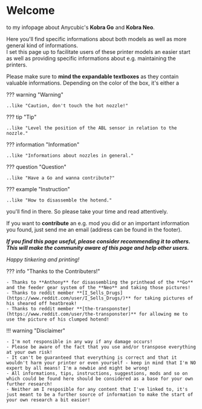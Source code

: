<link rel=”manifest” href=”docs/manifest.webmanifest”>

# Welcome  
to my infopage about Anycubic's **Kobra Go** and **Kobra Neo**.   
  
Here you'll find specific informations about both models as well as more general kind of informations.  
I set this page up to facilitate users of these printer models an easier start as well as providing specific informations about e.g. maintaining the printers.    
  
Please make sure to **mind the expandable textboxes** as they contain valuable informations. Depending on the color of the box, it's either a 

??? warning "Warning"

    ..like "Caution, don't touch the hot nozzle!"

??? tip "Tip"  

    ..like "Level the position of the ABL sensor in relation to the nozzle."

??? information "Information" 

    ..like "Informations about nozzles in general." 

??? question "Question"

    ..like "Have a Go and wanna contribute?"

??? example "Instruction"

    ..like "How to disassemble the hotend."

you'll find in there. So please take your time and read attentively.  
  
If you want to **contribute** an e.g. mod you did or an important information you found, just send me an email (address can be found in the footer). 
  
***If you find this page useful, please consider recommending it to others. This will make the community aware of this page and help other users.***    
  
*Happy tinkering and printing!*   
  
??? info "Thanks to the Contributers!"

    - Thanks to **Anthony** for disassembling the printhead of the **Go** and the feeder gear system of the **Neo** and taking those pictures!  
    - Thanks to reddit member **[I_Sells_Drugs](https://www.reddit.com/user/I_Sells_Drugs/)** for taking pictures of his sheared off heatbreak!
    - Thanks to reddit member **[the-transponster](https://www.reddit.com/user/the-transponster)** for allowing me to use the picture of his clumped hotend!  
  
!!! warning "Disclaimer"

    - I'm not responsible in any way if any damage occurs! 
    - Please be aware of the fact that you use and/or transpose everything at your own risk! 
    - It can't be guaranteed that everything is correct and that it wouldn't harm your printer or even yourself - keep in mind that I'm NO expert by all means! I'm a newbie and might be wrong! 
    - All informations, tips, instructions, suggestions, mods and so on which could be found here should be considered as a base for your own further research! 
    - Neither am I resposible for any content that I've linked to, it's just meant to be a further source of information to make the start of your own research a bit easier! 

